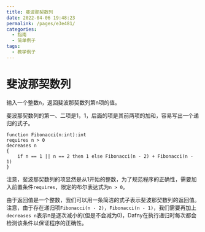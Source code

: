 ```yaml
---
title: 斐波那契数列
date: 2022-04-06 19:48:23
permalink: /pages/e3e481/
categories:
  - 指南
  - 简单例子
tags:
  - 教学例子
---
```

# 斐波那契数列

输入一个整数n，返回斐波那契数列第n项的值。


斐波那契数列的第一、二项是1，1，后面的项是其前两项的加和，容易写出一个递归的式子。


```dafny
function Fibonacci(n:int):int   
requires n > 0
decreases n
{
    if n == 1 || n == 2 then 1 else Fibonacci(n - 2) + Fibonacci(n - 1)
}
```

注意，斐波那契数列的项显然是从1开始的整数，为了规范程序的正确性，需要加入前置条件`requires`，限定的布尔表达式为`n > 0`。

由于返回值是一个整数，我们可以用一条简洁的式子表示斐波那契数列的返回值。注意，由于存在递归项`Fibonacci(n - 2)`，`Fibonacci(n - 1)`，我们需要再加上`decreases n`表示n是逐次减小的(但是不会减为0)，Dafny在执行递归时每次都会检测该条件以保证程序的正确性。